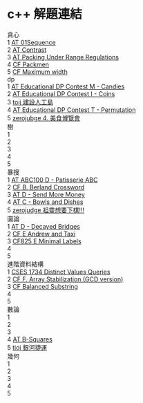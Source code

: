 # c++ 解題連結

貪心  
1 [AT 01Sequence](https://atcoder.jp/contests/abc216/tasks/abc216_g)  
2 [AT Contrast](https://atcoder.jp/contests/abc178/tasks/abc178_f)  
3 [AT Packing Under Range Regulations](https://atcoder.jp/contests/abc214/tasks/abc214_e)  
4 [CF Packmen](https://codeforces.com/contest/847/problem/E)  
5 [CF Maximum width](https://codeforces.com/contest/1492/problem/C)  
dp  
1 [AT Educational DP Contest M - Candies](https://atcoder.jp/contests/dp/tasks/dp_m)  
2 [AT Educational DP Contest I - Coins](https://atcoder.jp/contests/dp/tasks/dp_i)  
3 [toij 建設人工島](https://tioj.ck.tp.edu.tw/problems/2189)    
4 [AT Educational DP Contest T - Permutation](https://atcoder.jp/contests/dp/tasks/dp_t)  
5 [zerojubge 4. 美食博覽會](https://zerojudge.tw/ShowProblem?problemid=g278)    
樹   
1 []()  
2 []()  
3 []()  
4 []()  
5 []()  
暴搜   
1 [AT ABC100 D - Patisserie ABC](https://atcoder.jp/contests/abc100/tasks/abc100_d)  
2 [CF B. Berland Crossword](https://codeforces.com/problemset/problem/1494/B)  
3 [AT D - Send More Money](https://atcoder.jp/contests/abc198/tasks/abc198_d)   
4 [AT C - Bowls and Dishes](https://atcoder.jp/contests/abc190/tasks/abc190_c)   
5 [zerojudge 祖靈想要下棋!!!](https://zerojudge.tw/ShowProblem?problemid=a160)    
圖論  
1 [AT D - Decayed Bridges](https://atcoder.jp/contests/abc120/tasks/abc120_d)    
2 [CF E Andrew and Taxi](https://codeforces.com/contest/1100/problem/E)   
3 [CF825 E Minimal Labels](https://codeforces.com/contest/825/problem/E)  
4 []()  
5 []()  
進階資料結構     
1 [CSES 1734 Distinct Values Queries](https://cses.fi/problemset/task/1734)   
2 [CF F. Array Stabilization (GCD version)](https://codeforces.com/contest/1547/problem/F)  
3 [CF Balanced Substring](https://codeforces.com/problemset/problem/873/B)   
4 []()  
5 []()  
數論   
1 []()  
2 []()  
3 []()  
4 [AT B-Squares](https://atcoder.jp/contests/arc125/tasks/arc125_b)  
5 [tioj 銀河捷運](https://tioj.ck.tp.edu.tw/problems/2190)  
幾何   
1 []()  
2 []()  
3 []()  
4 []()  
5 []()  

